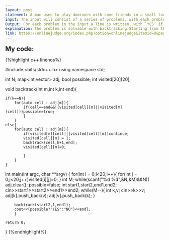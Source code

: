 ```yaml
---
layout: post
statement: A man used to play dominoes with some friends in a small town. Some families have left the town andat present the only residents in the town are the man and his wife. This man would like to continue playing dominoes, but his wife does not like plaing. He has invented a game to play alone. Two pieces are picked out and are put at the two extremes of a row with a number (n) of spaces. After that, other pieces (m) are picked out to fill the spaces. The number of pieces is greater than or equal to the number of spaces (m < n), and the number of pieces is less than or equal to 14 (m < 14). The spaces are filled by putting one piece in each space, according to the rules of dominoes :the number of adjacent dots on two different dominoes must coincide. Pieces with repeated values are placed in the same way as the other pieces, and not at right angels.The problem consists in the design of a program which, given a number of spaces (n), a number ofpieces (m), the two initial pieces (i1; i2) and (d1; d2), and the m pieces (p1; q1), (p2; q2), . . . , (pm; qm),decides if it is possible to  fill the n spaces between the two initial pieces using the m pieces and withthe rules of dominoes. For example, with n= 3,m= 4, initial pieces (0,1) and (3,4), and pieces (2,1),(5,6), (2,2) and (3,2), the answer is `YES', because there is a solution :(0,1), (1,2), (2,2), (2,3), (3,4).With n= 2,m= 4, pieces in the extremes (0,1) and (3,4), and (1,4), (4,4), (3,2) and (5,6), the answer is `NO'.
input: The input will consist of a series of problems, with each problem described in a series of lines :in the rst line the number of spaces (n) is indicated, in the second line the number of pieces (m) used to  llthe spaces, in the next line the piece to be placed on the left, with the two values in the piece separated by a space and in the same way that the numbers appear in the row, in the following lines the piece tobe placed on the right, with the two values in the piece separated by a space and in the same way thatthe numbers appear in the row, and the other m pieces appear in consecutive lines, one in each line,with the two values separated by a space. Different problems appear in the input successively without separation, and the input  nishes when `0' appears as the number of spaces.
Output: For each problem in the input a line is written, with `YES' if the problem has a solution, and `NO' if ithas no solution.
explanation: The problem is solvable with backtracking.Starting from the left domino piece we iterate over all the possible pieces that can be concatinated and for each of them do the same process until all the n places are filled, at that point we check if the last piece is compatible with the right extreme, if it is then set the 'possible' boolean to true;
link: https://onlinejudge.org/index.php?option=onlinejudge&Itemid=8&page=show_problem&problem=1444
---
```


<span style='font-size:20px;font-weight:bold'>My code:</span>

{%highlight c++ linenos%}

#include <bits/stdc++.h>
using namespace std;

int N;
map<int,vector<int>> adj;
bool possible;
int visited[20][20];

void backtrack(int m,int k,int end){
	
	if(k==N){
		for(auto cell : adj[m]){
			if(cell==end&&!(visited[cell][m]||visited[m][cell]))possible=true;
			}
		}
	else{
		for(auto cell : adj[m]){
			if(visited[m][cell]||visited[cell][m])continue;
			visited[cell][m] = 1;
			backtrack(cell,k+1,end);
			visited[cell][m]=0;
			
			}
		}
	}

int main(int argc, char **argv)
{
	for(int i = 0;i<20;i++){
		for(int j = 0;j<20;j++)visited[i][j]=0;
		}
	int M;
	while(scanf("%d %d",&N,&M)&&N){
		adj.clear();
		possible=false;
		int start1,start2,end1,end2;
		cin>>start1>>start2>>end1>>end2;
		while(M--){
			int k,v;
			cin>>k>>v;
			adj[k].push_back(v);
			adj[v].push_back(k);
			}
		
		backtrack(start2,1,end1);
		cout<<(possible?"YES":"NO")<<endl;
		}
	
	return 0;
}
{%endhighlight%}
